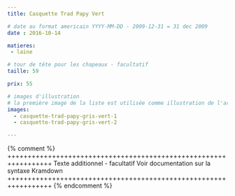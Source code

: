 ```yaml
---
title: Casquette Trad Papy Vert

# date au format americain YYYY-MM-DD - 2009-12-31 = 31 dec 2009
date : 2016-10-14

matieres:
 - laine

# tour de tête pour les chapeaux - facultatif
taille: 59

prix: 55

# images d'illustration
# la première image de la liste est utilisée comme illustration de l'article dans les pages de listing.
images:
  - casquette-trad-papy-gris-vert-1
  - casquette-trad-papy-gris-vert-2

---
```

{% comment %} +++++++++++++++++++++++++++++++++++++++++++++++++++++++++++++++++
              Texte additionnel - facultatif
              Voir documentation sur la syntaxe Kramdown
+++++++++++++++++++++++++++++++++++++++++++++++++++++++++++++++++ {% endcomment %}
